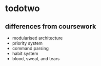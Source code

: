 # todotwo
## differences from coursework
- modularised architecture
- priority system
- command parsing
- habit system
- blood, sweat, and tears
